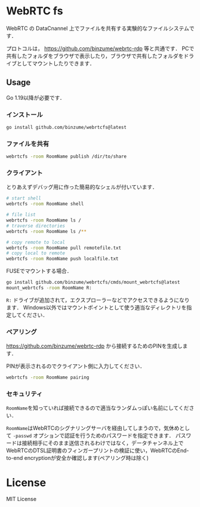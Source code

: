 # WebRTC fs

WebRTC の DataCnannel 上でファイルを共有する実験的なファイルシステムです．

プロトコルは， https://github.com/binzume/webrtc-rdp 等と共通です．
PCで共有したフォルダをブラウザで表示したり，ブラウザで共有したフォルダをドライブとしてマウントしたりできます．

## Usage

Go 1.19以降が必要です．

### インストール

```bash
go install github.com/binzume/webrtcfs@latest
```

### ファイルを共有

```bash
webrtcfs -room RoomName publish /dir/to/share
```

### クライアント

とりあえずデバッグ用に作った簡易的なシェルが付いています．


```bash
# start shell
webrtcfs -room RoomName shell

# file list
webrtcfs -room RoomName ls /
# traverse directories
webrtcfs -room RoomName ls /**

# copy remote to local
webrtcfs -room RoomName pull remotefile.txt
# copy local to remote
webrtcfs -room RoomName push localfile.txt
```

FUSEでマウントする場合．

```bash
go install github.com/binzume/webrtcfs/cmds/mount_webrtcfs@latest
mount_webrtcfs -room RoomName R:
```

`R:` ドライブが追加されて，エクスプローラーなどでアクセスできるようになります．
Windows以外ではマウントポイントとして使う適当なディレクトリを指定してください．

### ペアリング

https://github.com/binzume/webrtc-rdp から接続するためのPINを生成します．

PINが表示されるのでクライアント側に入力してください．

```bash
webrtcfs -room RoomName pairing
```

### セキュリティ

`RoomName`を知っていれば接続できるので適当なランダムっぽい名前にしてください．

`RoomName`はWebRTCのシグナリングサーバを経由してしまうので，気休めとして `-passwd` オプションで認証を行うためのパスワードを指定できます．
パスワードは接続相手にそのまま送信されるわけではなく，データチャンネル上でWebRTCのDTSL証明書のフィンガープリントの検証に使い，WebRTCのEnd-to-end encryptionが安全か確認します(ペアリング時は除く)

# License

MIT License
